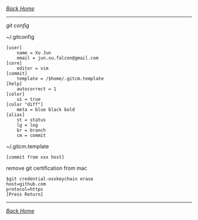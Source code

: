 _*[Back Home](https://bluefalconjun.github.io)*_  
***

*git config*

~/.gitconfig

    [user]
        name = Xu Jun
        email = jun.xu.falcon@gmail.com
    [core]
        editor = vim
    [commit]
        template = /$home/.gitcm.template
    [help]
        autocorrect = 1
    [color]
        ui = true
    [color "diff"]
        meta = blue black bold
    [alias]
        st = status
        lg = log
        br = branch
        cm = commit

~/.gitcm.template

    [commit from xxx host]


remove git certification from mac

    $git credential-osxkeychain erase
    host=github.com
    protocol=https
    [Press Return]

*** 
_*[Back Home](https://bluefalconjun.github.io)*_  
